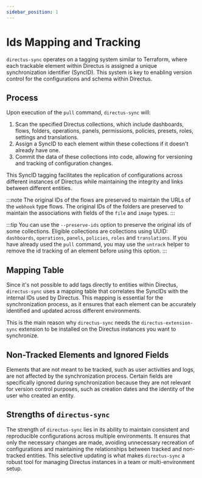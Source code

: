 ```yaml
---
sidebar_position: 1
---
```


# Ids Mapping and Tracking

`directus-sync` operates on a tagging system similar to Terraform, where each trackable element within Directus is assigned a unique synchronization identifier (SyncID). This system is key to enabling version control for the configurations and schema within Directus.

## Process

Upon execution of the `pull` command, `directus-sync` will:

1. Scan the specified Directus collections, which include dashboards, flows, folders, operations, panels, permissions, policies, presets, roles, settings and translations.
2. Assign a SyncID to each element within these collections if it doesn't already have one.
3. Commit the data of these collections into code, allowing for versioning and tracking of configuration changes.

This SyncID tagging facilitates the replication of configurations across different instances of Directus while maintaining the integrity and links between different entities.

:::note
The original IDs of the flows are preserved to maintain the URLs of the `webhook` type flows.
The original IDs of the folders are preserved to maintain the associations with fields of the `file` and `image` types.
:::

:::tip
You can use the `--preserve-ids` option to preserve the original ids of some collections.
Eligible collections are collections using UUID: `dashboards`, `operations`, `panels`, `policies`, `roles` and `translations`.
If you have already used the `pull` command, you may use the `untrack` helper to remove the id tracking of an element before using this option.
:::

## Mapping Table

Since it's not possible to add tags directly to entities within Directus, `directus-sync` uses a mapping table that correlates the SyncIDs with the internal IDs used by Directus. This mapping is essential for the synchronization process, as it ensures that each element can be accurately identified and updated across different environments.

This is the main reason why `directus-sync` needs the `directus-extension-sync` extension to be installed on the Directus instances you want to synchronize.

## Non-Tracked Elements and Ignored Fields

Elements that are not meant to be tracked, such as user activities and logs, are not affected by the synchronization process. Certain fields are specifically ignored during synchronization because they are not relevant for version control purposes, such as creation dates and the identity of the user who created an entity.

## Strengths of `directus-sync`

The strength of `directus-sync` lies in its ability to maintain consistent and reproducible configurations across multiple environments. It ensures that only the necessary changes are made, avoiding unnecessary recreation of configurations and maintaining the relationships between tracked and non-tracked entities. This selective updating is what makes `directus-sync` a robust tool for managing Directus instances in a team or multi-environment setup. 